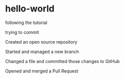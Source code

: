 # hello-world
following the tutorial

trying to commit

Created an open source repository

Started and managed a new branch

Changed a file and committed those changes to GitHub

Opened and merged a Pull Request

